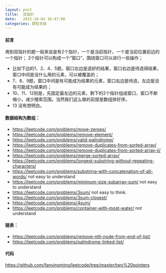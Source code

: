 ```yaml
---
layout: post
title:  双指针
date:   2015-10-04 16:47:00
categories: 题型总结
---
```


#### 前言

用到双指针的题一般来说是有2个指针，一个是当前指针，一个是当前位置前边的一个指针；
2个指针可以构成一个“窗口”，围绕窗口可以进行一些操作；

- 比如下边的1、2、4、5题，窗口左边是选好的结果，窗口右边是待选得结果，窗口中间是没什么用的元素，可以被覆盖的；
- 7、8、9题，窗口中间是有可能成为结果的元素，窗口右边是待选，左边是没有可能成为结果的；
- 10、11、12则是，先固定最左边的元素，剩下的2个指针组成窗口，窗口不断缩小，减少搜索范围。当然我们这么做的前提是数组排好序。
- 13 没有想明白。

#### 数据结构为数组：

- <https://leetcode.com/problems/move-zeroes/>
- <https://leetcode.com/problems/remove-element/>
- <https://leetcode.com/problems/valid-palindrome/>
- <https://leetcode.com/problems/remove-duplicates-from-sorted-array/>
- <https://leetcode.com/problems/remove-duplicates-from-sorted-array-ii/>
- <https://leetcode.com/problems/merge-sorted-array/>
- <https://leetcode.com/problems/longest-substring-without-repeating-characters/>
- <https://leetcode.com/problems/substring-with-concatenation-of-all-words/> not easy to understand
- <https://leetcode.com/problems/minimum-size-subarray-sum/> not easy to understand
- <https://leetcode.com/problems/3sum/> not easy to think.
- <https://leetcode.com/problems/3sum-closest/>
- <https://leetcode.com/problems/4sum/>
- <https://leetcode.com/problems/container-with-most-water/> not understand

#### 链表：

- <https://leetcode.com/problems/remove-nth-node-from-end-of-list/>
- <https://leetcode.com/problems/palindrome-linked-list/>

#### 代码
<https://github.com/fanyingming/leetcode/tree/master/two%20pointers>


